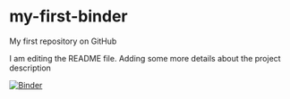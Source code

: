 # my-first-binder
My first repository on GitHub

I am editing the README file. Adding some more details about the project description

[![Binder](https://mybinder.org/badge_logo.svg)](https://mybinder.org/v2/gh/AxelFoul/my-first-binder.git/HEAD)
